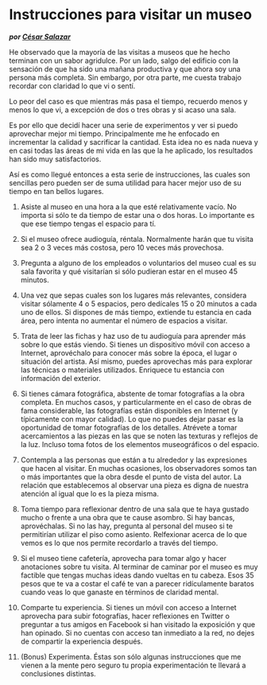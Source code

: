# Instrucciones para visitar un museo
__*por [César Salazar](/)*__

He observado que la mayoría de las visitas a museos que he hecho terminan con un sabor agridulce. Por un lado, salgo del edificio con la sensación de que ha sido una mañana productiva y que ahora soy una persona más completa. Sin embargo, por otra parte, me cuesta trabajo recordar con claridad lo que vi o sentí.

Lo peor del caso es que mientras más pasa el tiempo, recuerdo menos y menos lo que vi, a excepción de dos o tres obras y si acaso una sala.

Es por ello que decidí hacer una serie de experimentos y ver si puedo aprovechar mejor mi tiempo. Principalmente me he enfocado en incrementar la calidad y sacrificar la cantidad. Esta idea no es nada nueva y en casi todas las áreas de mi vida en las que la he aplicado, los resultados han sido muy satisfactorios.

Así es como llegué entonces a esta serie de instrucciones, las cuales son sencillas pero pueden ser de suma utilidad para hacer mejor uso de su tiempo en tan bellos lugares.

1. Asiste al museo en una hora a la que esté relativamente vacío. No importa si sólo te da tiempo de estar una o dos horas. Lo importante es que ese tiempo tengas el espacio para tí.

2. Si el museo ofrece audioguía, réntala. Normalmente harán que tu visita sea 2 o 3 veces más costosa, pero 10 veces más provechosa.

3. Pregunta a alguno de los empleados o voluntarios del museo cual es su sala favorita y qué visitarían si sólo pudieran estar en el museo 45 minutos. 

4. Una vez que sepas cuales son los lugares más relevantes, considera visitar sólamente 4 o 5 espacios, pero dedícales 15 o 20 minutos a cada uno de ellos. Si dispones de más tiempo, extiende tu estancia en cada área, pero intenta no aumentar el número de espacios a visitar.

5. Trata de leer las fichas y haz uso de tu audioguía para aprender más sobre lo que estás viendo. Si tienes un dispositivo móvil con acceso a Internet, aprovéchalo para conocer más sobre la época, el lugar o situación del artista. Así mismo, puedes aprovechas más para explorar las técnicas o materiales utilizados. Enriquece tu estancia con información del exterior.

6. Si tienes cámara fotográfica, abstente de tomar fotografías a la obra completa. En muchos casos, y particularmente en el caso de obras de fama considerable, las fotografías están disponibles en Internet (y típicamente con mayor calidad). Lo que no puedes dejar pasar es la oportunidad de tomar fotografías de los detalles. Atrévete a tomar acercamientos a las piezas en las que se noten las texturas y reflejos de la luz. Incluso toma fotos de los elementos museográficos o del espacio.

7. Contempla a las personas que están a tu alrededor y las expresiones que hacen al visitar. En muchas ocasiones, los observadores somos tan o más importantes que la obra desde el punto de vista del autor. La relación que establecemos al observar una pieza es digna de nuestra atención al igual que lo es la pieza misma.

8. Toma tiempo para reflexionar dentro de una sala que te haya gustado mucho o frente a una obra que te cause asombro. Si hay bancas, aprovéchalas. Si no las hay, pregunta al personal del museo si te permitirían utilizar el piso como asiento. Relfexionar acerca de lo que vemos es lo que nos permite recordarlo a través del tiempo.

9. Si el museo tiene cafetería, aprovecha para tomar algo y hacer anotaciones sobre tu visita. Al terminar de caminar por el museo es muy factible que tengas muchas ideas dando vueltas en tu cabeza. Esos 35 pesos que te va a costar el café te van a parecer ridículamente baratos cuando veas lo que ganaste en términos de claridad mental.

10. Comparte tu experiencia. Si tienes un móvil con acceso a Internet aprovecha para subir fotografías, hacer reflexiones en Twitter o preguntar a tus amigos en Facebook si han visitado la exposición y que han opinado. Si no cuentas con acceso tan inmediato a la red, no dejes de compartir la experiencia después. 

11. (Bonus) Experimenta. Éstas son sólo algunas instrucciones que me vienen a la mente pero seguro tu propia experimentación te llevará a conclusiones distintas.